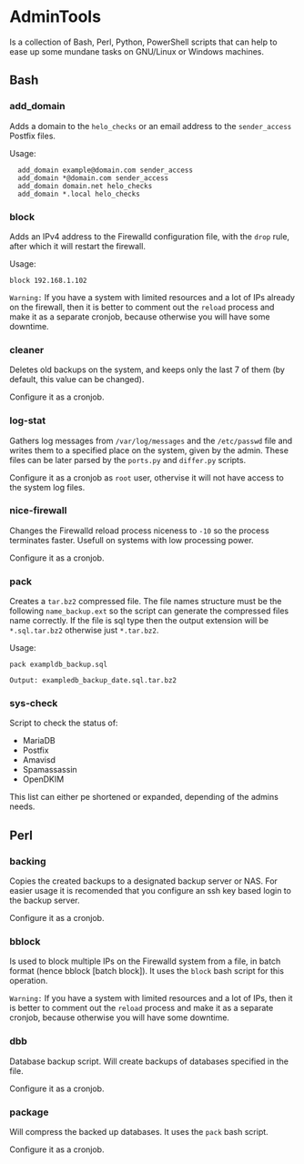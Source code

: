 # AdminTools 

Is a collection of Bash, Perl, Python, PowerShell scripts that can help to ease up some mundane tasks on GNU/Linux or Windows machines.

## Bash

### add_domain
Adds a domain to the `helo_checks` or an email address to the `sender_access` Postfix files.

Usage:
```
  add_domain example@domain.com sender_access
  add_domain *@domain.com sender_access
  add_domain domain.net helo_checks
  add_domain *.local helo_checks
```

### block
Adds an IPv4 address to the Firewalld configuration file, with the `drop` rule, after which it will restart the firewall.

Usage:
```
block 192.168.1.102
```

`Warning:` If you have a system with limited resources and a lot of IPs already on the firewall, then it is better to comment out the `reload` process and make it as a separate cronjob, because otherwise you will have some downtime.

### cleaner
Deletes old backups on the system, and keeps only the last 7 of them (by default, this value can be changed).

Configure it as a cronjob.

### log-stat
Gathers log messages from `/var/log/messages` and the `/etc/passwd` file and writes them to a specified place on the system, given by the admin.
These files can be later parsed by the `ports.py` and `differ.py` scripts.

Configure it as a cronjob as `root` user, othervise it will not have access to the system log files.

### nice-firewall
Changes the Firewalld reload process niceness to `-10` so the process terminates faster. Usefull on systems with low processing power.

Configure it as a cronjob.

### pack
Creates a `tar.bz2` compressed file. The file names structure must be the following `name_backup.ext` so the script can generate the compressed files name correctly. If the file is sql type then the output extension will be `*.sql.tar.bz2` otherwise just `*.tar.bz2`.

Usage:
```
pack exampldb_backup.sql

Output: exampledb_backup_date.sql.tar.bz2
```

### sys-check
Script to check the status of:
+ MariaDB
+ Postfix
+ Amavisd
+ Spamassassin
+ OpenDKIM

This list can either pe shortened or expanded, depending of the admins needs.

## Perl

### backing
Copies the created backups to a designated backup server or NAS. For easier usage it is recomended that you configure an ssh key based login to the backup server.

Configure it as a cronjob.

### bblock
Is used to block multiple IPs on the Firewalld system from a file, in batch format (hence bblock [batch block]). It uses the `block` bash script for this operation.

`Warning:` If you have a system with limited resources and a lot of IPs, then it is better to comment out the `reload` process and make it as a separate cronjob, because otherwise you will have some downtime.    

### dbb
Database backup script. Will create backups of databases specified in the file.

Configure it as a cronjob.

### package
Will compress the backed up databases. It uses the `pack` bash script.

Configure it as a cronjob.
